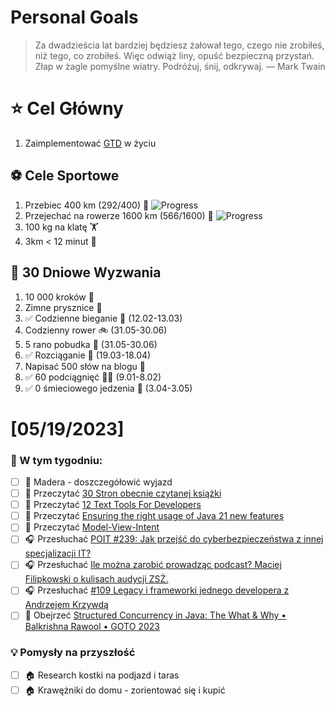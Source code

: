 
Personal Goals
==============
> Za dwadzieścia lat bardziej będziesz żałował tego, czego nie zrobiłeś, niż tego, co zrobiłeś. Więc odwiąż liny, opuść bezpieczną przystań. Złap w żagle pomyślne wiatry. Podróżuj, śnij, odkrywaj.
> — Mark Twain

# ⭐ Cel Główny
1. Zaimplementować [GTD](https://gettingthingsdone.com/) w życiu

## ⚽️ Cele Sportowe
1. Przebiec 400 km (292/400) 🏃 ![Progress](https://progress-bar.dev/73/)
2. Przejechać na rowerze 1600 km (566/1600) 🚴 ![Progress](https://progress-bar.dev/35/)
3. 100 kg na klatę  🏋️
4. 3km < 12 minut 👟

## 🎯 30 Dniowe Wyzwania
1. 10 000 kroków 🦶 
2. Zimne prysznice 🚿
3. ✅ Codzienne bieganie 🏃 (12.02-13.03)
4. Codzienny rower 🚲 (31.05-30.06)
5. 5 rano pobudka 🌅 (31.05-30.06)
6. ✅ Rozciąganie 🧘 (19.03-18.04)
7. Napisać 500 słów na blogu 📝
8. ✅ 60 podciągnięć 🏋️‍♂️ (9.01-8.02)
9. ✅ 0 śmieciowego jedzenia 🍔 (3.04-3.05)

# [05/19/2023]
### 🚧 W tym tygodniu:
- [ ] 🌴 Madera - doszczegółowić wyjazd
- [ ] 📗 Przeczytać [30 Stron obecnie czytanej książki](https://github.com/BartoszDabek/bdabek.pl/blob/master/miscellaneous/books.md)
- [ ] 📗 Przeczytać [12 Text Tools For Developers](https://foojay.io/today/12-text-tools-for-developers/)
- [ ] 📗 Przeczytać [Ensuring the right usage of Java 21 new features](https://foojay.io/today/ensuring-the-right-usage-of-java-21-new-features/)
- [ ] 📗 Przeczytać [Model-View-Intent](https://java-design-patterns.com/patterns/model-view-intent/)
- [ ] 🎧 Przesłuchać [POIT #239: Jak przejść do cyberbezpieczeństwa z innej specjalizacji IT?](https://porozmawiajmyoit.pl/poit-239-jak-przejsc-do-cyberbezpieczenstwa-z-innej-specjalizacji-it/)
- [ ] 🎧 Przesłuchać [Ile można zarobić prowadząc podcast? Maciej Filipkowski o kulisach audycji ZSŻ.](https://zaprojektujswojezycie.pl/ile-mozna-zarobic-prowadzac-podcast-maciej-filipkowski-o-kulisach-audycji-zsz/)
- [ ] 🎧 Przesłuchać [#109 Legacy i frameworki jednego developera z Andrzejem Krzywdą](https://patoarchitekci.io/109/)
- [ ] 🎥 Obejrzeć [Structured Concurrency in Java: The What & Why • Balkrishna Rawool • GOTO 2023](https://youtu.be/fbI3qveS_Is)

### 💡 Pomysły na przyszłość
- [ ] 🏠 Research kostki na podjazd i taras
- [ ] 🏠 Krawężniki do domu - zorientować się i kupić
